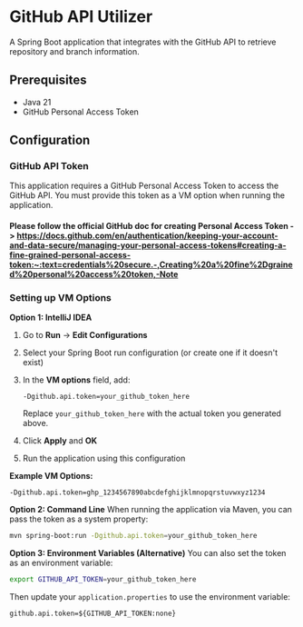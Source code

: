 # GitHub API Utilizer

A Spring Boot application that integrates with the GitHub API to retrieve repository and branch information.

## Prerequisites

- Java 21
- GitHub Personal Access Token

## Configuration

### GitHub API Token

This application requires a GitHub Personal Access Token to access the GitHub API. You must provide this token as a VM
option when running the application.

#### Please follow the official GitHub doc for creating Personal Access Token -> https://docs.github.com/en/authentication/keeping-your-account-and-data-secure/managing-your-personal-access-tokens#creating-a-fine-grained-personal-access-token:~:text=credentials%20secure.-,Creating%20a%20fine%2Dgrained%20personal%20access%20token,-Note

### Setting up VM Options

**Option 1: IntelliJ IDEA**

1. Go to **Run** → **Edit Configurations**
2. Select your Spring Boot run configuration (or create one if it doesn't exist)
3. In the **VM options** field, add:
   ```
   -Dgithub.api.token=your_github_token_here
   ```
   Replace `your_github_token_here` with the actual token you generated above.

4. Click **Apply** and **OK**
5. Run the application using this configuration

**Example VM Options:**

```
-Dgithub.api.token=ghp_1234567890abcdefghijklmnopqrstuvwxyz1234
```

**Option 2: Command Line**
When running the application via Maven, you can pass the token as a system property:

```bash
mvn spring-boot:run -Dgithub.api.token=your_github_token_here
```

**Option 3: Environment Variables (Alternative)**
You can also set the token as an environment variable:

```bash
export GITHUB_API_TOKEN=your_github_token_here
```

Then update your `application.properties` to use the environment variable:

```properties
github.api.token=${GITHUB_API_TOKEN:none}
```
